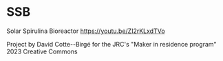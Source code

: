 # SSB
Solar Spirulina Bioreactor
https://youtu.be/ZI2rKLxdTVo

Project by David Cotte--Birgé for the JRC's "Maker in residence program" 2023
Creative Commons
